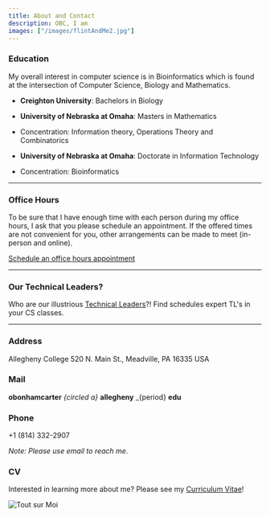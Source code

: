 ```yaml
---
title: About and Contact
description: OBC, I am
images: ["/images/flintAndMe2.jpg"]
---
```



### Education

My overall interest in computer science is in Bioinformatics which is found at the intersection of Computer Science, Biology and Mathematics.

+ __Creighton University__: Bachelors in Biology

+ __University of Nebraska at Omaha__: Masters in Mathematics

 + Concentration: Information theory, Operations Theory and Combinatorics


+ __University of Nebraska at Omaha__: Doctorate in Information Technology

 + Concentration: Bioinformatics

---

### Office Hours

To be sure that I have enough time with each person during my office hours, I ask that you please schedule an appointment. If the offered times are not convenient for you, other arrangements can be made to meet (in-person and online).

[Schedule an office hours appointment](https://calendar.google.com/calendar/u/0/selfsched?sstoken=UUgwUVdYS3FiT0VXfGRlZmF1bHR8NTUwMTVhMzEzZGZkZDQ1MTg0MzdhY2YzNmVkZDJkOWY)


---

### Our Technical Leaders?

Who are our illustrious [Technical Leaders](https://www.cs.allegheny.edu/teaching/technicalleaders/)?! Find schedules expert TL's in your CS classes. 


---

### Address

Allegheny College
520 N. Main St.,
Meadville, PA 16335
USA

### Mail

**obonhamcarter** _{circled a}_ **allegheny** _{period} **edu**

### Phone

+1 (814) 332-2907

*Note: Please use email to reach me.*

### CV
Interested in learning more about me? Please see my [Curriculum Vitae](/images/profdev/cv/cv.pdf)!



![Tout sur Moi](/images/flintAndMe2.jpg)

